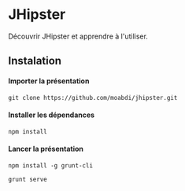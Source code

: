 # JHipster
Découvrir JHipster et apprendre à l'utiliser.

## Instalation
#### Importer la présentation
```
git clone https://github.com/moabdi/jhipster.git
```

#### Installer les dépendances  
```
npm install
```

#### Lancer la présentation
```
npm install -g grunt-cli
```

```
grunt serve
```

